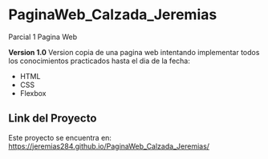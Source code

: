 # PaginaWeb_Calzada_Jeremias
Parcial 1 Pagina Web

**Version 1.0**
Version copia de una pagina web intentando implementar todos los conocimientos practicados hasta el dia de la fecha:

- HTML 
- CSS
- Flexbox

## Link del Proyecto
Este proyecto se encuentra en: https://jeremias284.github.io/PaginaWeb_Calzada_Jeremias/
